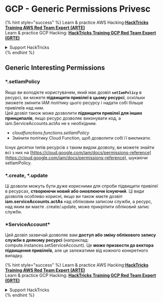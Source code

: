 # GCP - Generic Permissions Privesc

{% hint style="success" %}
Learn & practice AWS Hacking:<img src="../../../.gitbook/assets/image (1) (1) (1) (1).png" alt="" data-size="line">[**HackTricks Training AWS Red Team Expert (ARTE)**](https://training.hacktricks.xyz/courses/arte)<img src="../../../.gitbook/assets/image (1) (1) (1) (1).png" alt="" data-size="line">\
Learn & practice GCP Hacking: <img src="../../../.gitbook/assets/image (2) (1).png" alt="" data-size="line">[**HackTricks Training GCP Red Team Expert (GRTE)**<img src="../../../.gitbook/assets/image (2) (1).png" alt="" data-size="line">](https://training.hacktricks.xyz/courses/grte)

<details>

<summary>Support HackTricks</summary>

* Check the [**subscription plans**](https://github.com/sponsors/carlospolop)!
* **Join the** 💬 [**Discord group**](https://discord.gg/hRep4RUj7f) or the [**telegram group**](https://t.me/peass) or **follow** us on **Twitter** 🐦 [**@hacktricks\_live**](https://twitter.com/hacktricks_live)**.**
* **Share hacking tricks by submitting PRs to the** [**HackTricks**](https://github.com/carlospolop/hacktricks) and [**HackTricks Cloud**](https://github.com/carlospolop/hacktricks-cloud) github repos.

</details>
{% endhint %}

## Generic Interesting Permissions

### \*.setIamPolicy

Якщо ви володієте користувачем, який має дозвіл **`setIamPolicy`** в ресурсі, ви можете **підвищити привілеї в цьому ресурсі**, оскільки зможете змінити IAM політику цього ресурсу і надати собі більше привілеїв над ним.\
Цей дозвіл також може дозволити **підвищити привілеї для інших принципалів**, якщо ресурс дозволяє виконувати код, а iam.ServiceAccounts.actAs не є необхідним.

* _cloudfunctions.functions.setIamPolicy_
* Змінити політику Cloud Function, щоб дозволити собі її викликати.

Існує десятки типів ресурсів з таким видом дозволу, ви можете знайти всі з них на [https://cloud.google.com/iam/docs/permissions-reference](https://cloud.google.com/iam/docs/permissions-reference), шукаючи setIamPolicy.

### \*.create, \*.update

Ці дозволи можуть бути дуже корисними для спроби підвищити привілеї в ресурсах, **створюючи новий або оновлюючи існуючий**. Ці види дозволів особливо корисні, якщо ви також маєте дозвіл **iam.serviceAccounts.actAs** над обліковим записом служби, а ресурс, над яким ви маєте .create/.update, може прикріпити обліковий запис служби.

### \*ServiceAccount\*

Цей дозвіл зазвичай дозволяє вам **доступ або зміну облікового запису служби в деякому ресурсі** (наприклад: compute.instances.setServiceAccount). Це **може призвести до вектора підвищення привілеїв**, але це залежатиме від кожного конкретного випадку.

{% hint style="success" %}
Learn & practice AWS Hacking:<img src="../../../.gitbook/assets/image (1) (1) (1) (1).png" alt="" data-size="line">[**HackTricks Training AWS Red Team Expert (ARTE)**](https://training.hacktricks.xyz/courses/arte)<img src="../../../.gitbook/assets/image (1) (1) (1) (1).png" alt="" data-size="line">\
Learn & practice GCP Hacking: <img src="../../../.gitbook/assets/image (2) (1).png" alt="" data-size="line">[**HackTricks Training GCP Red Team Expert (GRTE)**<img src="../../../.gitbook/assets/image (2) (1).png" alt="" data-size="line">](https://training.hacktricks.xyz/courses/grte)

<details>

<summary>Support HackTricks</summary>

* Check the [**subscription plans**](https://github.com/sponsors/carlospolop)!
* **Join the** 💬 [**Discord group**](https://discord.gg/hRep4RUj7f) or the [**telegram group**](https://t.me/peass) or **follow** us on **Twitter** 🐦 [**@hacktricks\_live**](https://twitter.com/hacktricks_live)**.**
* **Share hacking tricks by submitting PRs to the** [**HackTricks**](https://github.com/carlospolop/hacktricks) and [**HackTricks Cloud**](https://github.com/carlospolop/hacktricks-cloud) github repos.

</details>
{% endhint %}
